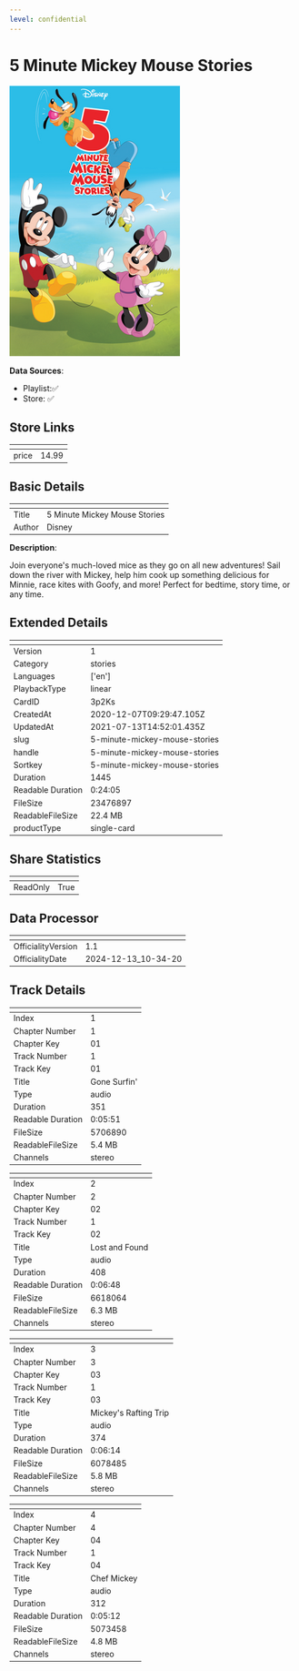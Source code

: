 ```yaml
---
level: confidential
---
```

# 5 Minute Mickey Mouse Stories

![card_[3p2Ks].png](../../img/cards/card_[3p2Ks].png)

**Data Sources**: 

- Playlist:✅
- Store: ✅


## Store Links

| <!-- --> | <!-- --> |
| - | - |
| price | 14.99 |


## Basic Details

| <!-- --> | <!-- --> |
| - | - |
| Title | 5 Minute Mickey Mouse Stories |
| Author | Disney |

**Description**:

Join everyone's much-loved mice as they go on all new adventures!
Sail down the river with Mickey, help him cook up something delicious for Minnie, race kites with Goofy, and more! Perfect for bedtime, story time, or any time. 



## Extended Details

| <!-- --> | <!-- --> |
| - | - |
| Version | 1 |
| Category | stories |
| Languages | ['en'] |
| PlaybackType | linear |
| CardID | 3p2Ks |
| CreatedAt | 2020-12-07T09:29:47.105Z |
| UpdatedAt | 2021-07-13T14:52:01.435Z |
| slug | 5-minute-mickey-mouse-stories |
| handle | 5-minute-mickey-mouse-stories |
| Sortkey | 5-minute-mickey-mouse-stories |
| Duration | 1445 |
| Readable Duration | 0:24:05 |
| FileSize | 23476897 |
| ReadableFileSize | 22.4 MB |
| productType | single-card |


## Share Statistics

| <!-- --> | <!-- --> |
| - | - |
| ReadOnly | True |


## Data Processor

| <!-- --> | <!-- --> |
| - | - |
| OfficialityVersion | 1.1
| OfficialityDate | 2024-12-13_10-34-20


## Track Details

| <!-- --> | <!-- --> |
| - | - |
| Index | 1 |
| Chapter Number | 1 |
| Chapter Key | 01 |
| Track Number | 1 |
| Track Key | 01 |
| Title | Gone Surfin' |
| Type | audio |
| Duration | 351 |
| Readable Duration | 0:05:51 |
| FileSize | 5706890 |
| ReadableFileSize | 5.4 MB |
| Channels | stereo |

| <!-- --> | <!-- --> |
| - | - |
| Index | 2 |
| Chapter Number | 2 |
| Chapter Key | 02 |
| Track Number | 1 |
| Track Key | 02 |
| Title | Lost and Found |
| Type | audio |
| Duration | 408 |
| Readable Duration | 0:06:48 |
| FileSize | 6618064 |
| ReadableFileSize | 6.3 MB |
| Channels | stereo |

| <!-- --> | <!-- --> |
| - | - |
| Index | 3 |
| Chapter Number | 3 |
| Chapter Key | 03 |
| Track Number | 1 |
| Track Key | 03 |
| Title | Mickey's Rafting Trip |
| Type | audio |
| Duration | 374 |
| Readable Duration | 0:06:14 |
| FileSize | 6078485 |
| ReadableFileSize | 5.8 MB |
| Channels | stereo |

| <!-- --> | <!-- --> |
| - | - |
| Index | 4 |
| Chapter Number | 4 |
| Chapter Key | 04 |
| Track Number | 1 |
| Track Key | 04 |
| Title | Chef Mickey |
| Type | audio |
| Duration | 312 |
| Readable Duration | 0:05:12 |
| FileSize | 5073458 |
| ReadableFileSize | 4.8 MB |
| Channels | stereo |

